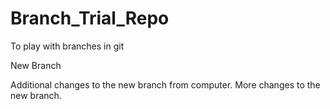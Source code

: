 # Branch_Trial_Repo
To play with branches in git

New Branch

Additional changes to the new branch from computer.
More changes to the new branch.
